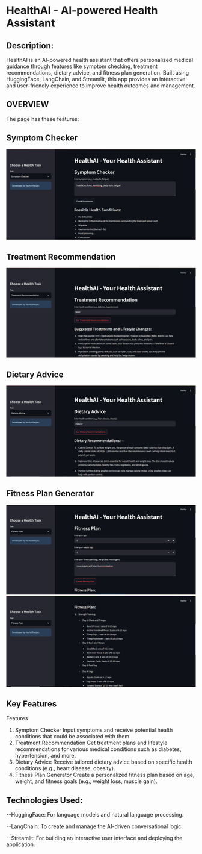 # HealthAI - AI-powered Health Assistant

## Description: 
HealthAI is an AI-powered health assistant that offers personalized medical guidance through features like symptom checking, treatment recommendations, dietary advice, and fitness plan generation. Built using HuggingFace, LangChain, and Streamlit, this app provides an interactive and user-friendly experience to improve health outcomes and management.

## OVERVIEW
The page has these features:

## Symptom Checker

![Symptom Checker](https://github.com/Rachit2527/HealthAI---AI-Assistant-for-Health-and-Wellness/blob/main/Symptom.png?raw=true)

## Treatment Recommendation

![Treatment Recommendation](https://github.com/Rachit2527/HealthAI---AI-Assistant-for-Health-and-Wellness/blob/main/Treatment.png?raw=true)


## Dietary Advice

![Treatment Recommendation](https://github.com/Rachit2527/HealthAI---AI-Assistant-for-Health-and-Wellness/blob/main/Advice.png?raw=true)

## Fitness Plan Generator

![Fitness Plan Generator](https://github.com/Rachit2527/HealthAI---AI-Assistant-for-Health-and-Wellness/blob/main/Fitness.png?raw=true)
![](https://github.com/Rachit2527/HealthAI---AI-Assistant-for-Health-and-Wellness/blob/main/Fitness2.png?raw=true)


## Key Features

Features
1. Symptom Checker
Input symptoms and receive potential health conditions that could be associated with them.
2. Treatment Recommendation
Get treatment plans and lifestyle recommendations for various medical conditions such as diabetes, hypertension, and more.
3. Dietary Advice
Receive tailored dietary advice based on specific health conditions (e.g., heart disease, obesity).
4. Fitness Plan Generator
Create a personalized fitness plan based on age, weight, and fitness goals (e.g., weight loss, muscle gain).

## Technologies Used:

--HuggingFace: For language models and natural language processing.

--LangChain: To create and manage the AI-driven conversational logic.

--Streamlit: For building an interactive user interface and deploying the application.
